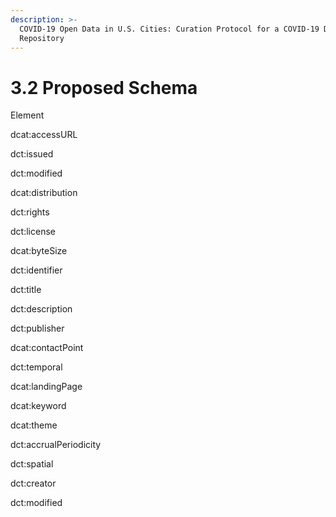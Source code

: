 ```yaml
---
description: >-
  COVID-19 Open Data in U.S. Cities: Curation Protocol for a COVID-19 Data
  Repository
---
```


# 3.2 Proposed Schema

Element 

dcat:accessURL 

dct:issued 

dct:modified 

dcat:distribution 

dct:rights 

dct:license 

dcat:byteSize 

dct:identifier 

dct:title 

dct:description 

dct:publisher 

dcat:contactPoint 

dct:temporal 

dcat:landingPage 

dcat:keyword 

dcat:theme 

dct:accrualPeriodicity 

dct:spatial 

dct:creator 

dct:modified

